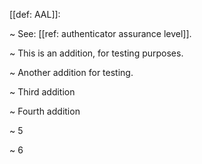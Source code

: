 [[def: AAL]]:

~ See: [[ref: authenticator assurance level]].

~ This is an addition, for testing purposes.

~ Another addition for testing.

~ Third addition

~ Fourth addition

~ 5

~ 6

